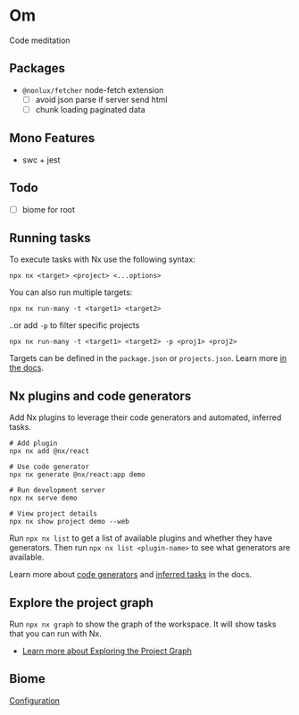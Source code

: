 # Om

Code meditation

## Packages

- `@nonlux/fetcher` node-fetch extension
  - [ ] avoid json parse if server send html
  - [ ] chunk loading paginated data

##  Mono Features
- swc + jest

## Todo

- [ ] biome for root

## Running tasks


To execute tasks with Nx use the following syntax:

```
npx nx <target> <project> <...options>
```

You can also run multiple targets:

```
npx nx run-many -t <target1> <target2>
```

..or add `-p` to filter specific projects

```
npx nx run-many -t <target1> <target2> -p <proj1> <proj2>
```

Targets can be defined in the `package.json` or `projects.json`. Learn more [in the docs](https://nx.dev/features/run-tasks).



## Nx plugins and code generators

Add Nx plugins to leverage their code generators and automated, inferred tasks.

```
# Add plugin
npx nx add @nx/react

# Use code generator
npx nx generate @nx/react:app demo

# Run development server
npx nx serve demo

# View project details
npx nx show project demo --web
```

Run `npx nx list` to get a list of available plugins and whether they have generators. Then run `npx nx list <plugin-name>` to see what generators are available.

Learn more about [code generators](https://nx.dev/features/generate-code) and [inferred tasks](https://nx.dev/concepts/inferred-tasks) in the docs.


## Explore the project graph

Run `npx nx graph` to show the graph of the workspace.
It will show tasks that you can run with Nx.
- [Learn more about Exploring the Project Graph](https://nx.dev/core-features/explore-graph)


## Biome

 [Configuration](https://biomejs.dev/reference/configuration/#formatter)
